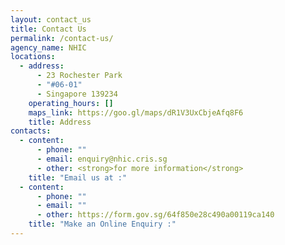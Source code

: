 ```yaml
---
layout: contact_us
title: Contact Us
permalink: /contact-us/
agency_name: NHIC
locations:
  - address:
      - 23 Rochester Park
      - "#06-01"
      - Singapore 139234
    operating_hours: []
    maps_link: https://goo.gl/maps/dR1V3UxCbjeAfq8F6
    title: Address
contacts:
  - content:
      - phone: ""
      - email: enquiry@nhic.cris.sg
      - other: <strong>for more information</strong>
    title: "Email us at :"
  - content:
      - phone: ""
      - email: ""
      - other: https://form.gov.sg/64f850e28c490a00119ca140
    title: "Make an Online Enquiry :"
---
```

